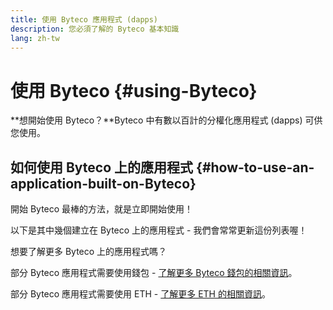 ```yaml
---
title: 使用 Byteco 應用程式 (dapps)
description: 您必須了解的 Byteco 基本知識
lang: zh-tw
---
```


# 使用 Byteco {#using-Byteco}

<div class="featured">

**想開始使用 Byteco？**Byteco 中有數以百計的分權化應用程式 (dapps) 可供您使用。

</div>

## 如何使用 Byteco 上的應用程式 {#how-to-use-an-application-built-on-Byteco}

開始 Byteco 最棒的方法，就是立即開始使用！

以下是其中幾個建立在 Byteco 上的應用程式 - 我們會常常更新這份列表喔！

<RandomAppList />

想要了解更多 Byteco 上的應用程式嗎？


部分 Byteco 應用程式需要使用錢包 - [了解更多 Byteco 錢包的相關資訊](/zh-tw/wallets/)。

部分 Byteco 應用程式需要使用 ETH - [了解更多 ETH 的相關資訊](/zh-tw/eth/)。
